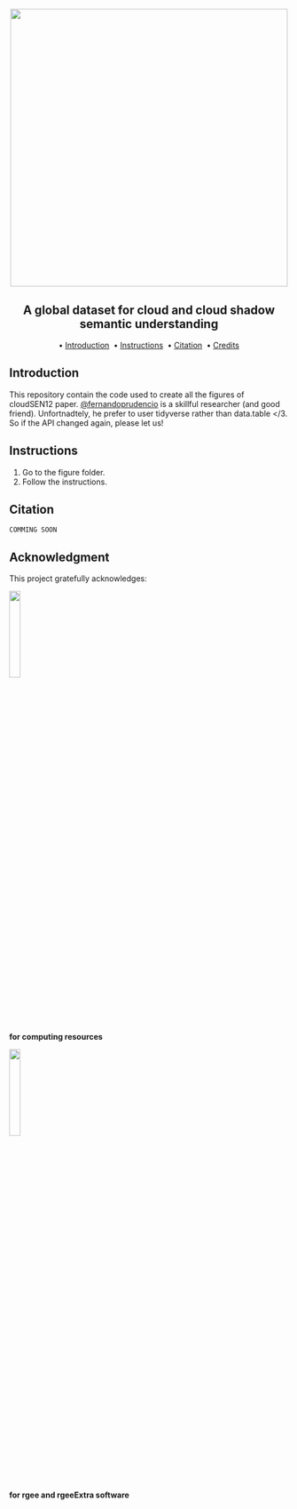 <h1 align="center">
  <br>
  <img src=https://user-images.githubusercontent.com/54723897/113879941-4e1af480-97bb-11eb-83f3-e0ec8772b7c4.gif width=500px>
  <br>    
</h1>

<h2 align="center">A global dataset for cloud and cloud shadow semantic understanding</h2>

<p align="center">  
  • 
  <a href="#why-we-need-another-cloud-detection-dataset">Introduction</a> &nbsp;•  
  <a href="#characteristics">Instructions</a> &nbsp;•
  <a href="#citation">Citation</a> &nbsp;•
  <a href="#credits">Credits</a>  
</p>

## Introduction

This repository contain the code used to create all the figures of cloudSEN12 paper. [@fernandoprudencio](https://github.com/fernandoprudencio) is a skillful researcher (and good friend). Unfortnadtely, he prefer to user tidyverse rather than data.table </3. So if the API changed again, please let us!

## Instructions

1) Go to the figure folder.
2) Follow the instructions.

## Citation 

	COMMING SOON 
	
## Acknowledgment

This project gratefully acknowledges:

<img src=https://user-images.githubusercontent.com/16768318/153642319-9bb91ef6-a400-47ff-a080-9b4406390153.svg width=20%>

**for computing resources**

<img src=https://user-images.githubusercontent.com/16768318/153673173-e9069a03-daa7-4893-93ef-246248d48351.png width=20%>

**for rgee and rgeeExtra software**


